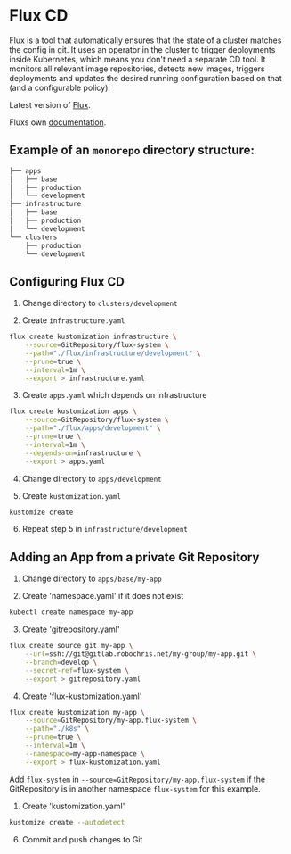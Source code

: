 # Flux CD

Flux is a tool that automatically ensures that the state of a cluster matches the config in git. It uses an operator in the cluster to trigger deployments inside Kubernetes, which means you don't need a separate CD tool. It monitors all relevant image repositories, detects new images, triggers deployments and updates the desired running configuration based on that (and a configurable policy).

Latest version of [Flux](https://fluxcd.io/flux/installation/#install-the-flux-cli).

Fluxs own [documentation](https://fluxcd.io/flux/).

## Example of an `monorepo` directory structure:

```bash
├── apps
│   ├── base
│   ├── production
│   └── development
├── infrastructure
│   ├── base
│   ├── production
│   └── development
└── clusters
    ├── production
    └── development
```

## Configuring Flux CD

1. Change directory to `clusters/development`

2. Create `infrastructure.yaml`

```bash
flux create kustomization infrastructure \
    --source=GitRepository/flux-system \
    --path="./flux/infrastructure/development" \
    --prune=true \
    --interval=1m \
    --export > infrastructure.yaml
```

3. Create `apps.yaml` which depends on infrastructure

```bash
flux create kustomization apps \
    --source=GitRepository/flux-system \
    --path="./flux/apps/development" \
    --prune=true \
    --interval=1m \
    --depends-on=infrastructure \
    --export > apps.yaml
```

4. Change directory to `apps/development`

5. Create `kustomization.yaml`

```bash
kustomize create
```

6. Repeat step 5 in `infrastructure/development`

## Adding an App from a private Git Repository

1. Change directory to `apps/base/my-app`

2. Create 'namespace.yaml' if it does not exist

```bash
kubectl create namespace my-app
```

3. Create 'gitrepository.yaml'

```bash
flux create source git my-app \
    --url=ssh://git@gitlab.robochris.net/my-group/my-app.git \
    --branch=develop \
    --secret-ref=flux-system \
    --export > gitrepository.yaml
```

4. Create 'flux-kustomization.yaml'

```bash
flux create kustomization my-app \
    --source=GitRepository/my-app.flux-system \
    --path="./k8s" \
    --prune=true \
    --interval=1m \
    --namespace=my-app-namespace \
    --export > flux-kustomization.yaml
```

Add `flux-system` in `--source=GitRepository/my-app.flux-system` if the GitRepository is in another namespace `flux-system` for this example.

1. Create 'kustomization.yaml'

```bash
kustomize create --autodetect
```

6. Commit and push changes to Git
